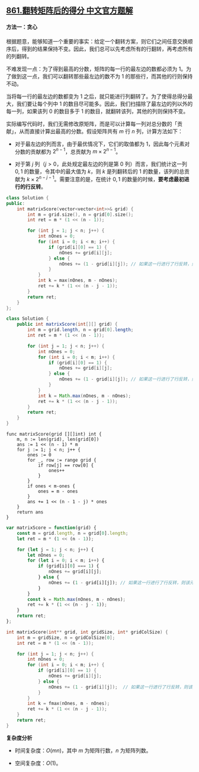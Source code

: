## [861.翻转矩阵后的得分 中文官方题解](https://leetcode.cn/problems/score-after-flipping-matrix/solutions/100000/fan-zhuan-ju-zhen-hou-de-de-fen-by-leetc-cxma)

#### 方法一：贪心

根据题意，能够知道一个重要的事实：给定一个翻转方案，则它们之间任意交换顺序后，得到的结果保持不变。因此，我们总可以先考虑所有的行翻转，再考虑所有的列翻转。

不难发现一点：为了得到最高的分数，矩阵的每一行的最左边的数都必须为 $1$。为了做到这一点，我们可以翻转那些最左边的数不为 $1$ 的那些行，而其他的行则保持不动。

当将每一行的最左边的数都变为 $1$ 之后，就只能进行列翻转了。为了使得总得分最大，我们要让每个列中 $1$ 的数目尽可能多。因此，我们扫描除了最左边的列以外的每一列，如果该列 $0$ 的数目多于 $1$ 的数目，就翻转该列，其他的列则保持不变。

实际编写代码时，我们无需修改原矩阵，而是可以计算每一列对总分数的「贡献」，从而直接计算出最高的分数。假设矩阵共有 $m$ 行 $n$ 列，计算方法如下：

- 对于最左边的列而言，由于最优情况下，它们的取值都为 $1$，因此每个元素对分数的贡献都为 $2^{n-1}$，总贡献为 $m \times 2^{n-1}$。

- 对于第 $j$ 列（$j>0$，此处规定最左边的列是第 $0$ 列）而言，我们统计这一列 $0,1$ 的数量，令其中的最大值为 $k$，则 $k$ 是列翻转后的 $1$ 的数量，该列的总贡献为 $k \times 2^{n-j-1}$。需要注意的是，在统计 $0,1$ 的数量的时候，**要考虑最初进行的行反转**。

```C++ [sol1-C++]
class Solution {
public:
    int matrixScore(vector<vector<int>>& grid) {
        int m = grid.size(), n = grid[0].size();
        int ret = m * (1 << (n - 1));

        for (int j = 1; j < n; j++) {
            int nOnes = 0;
            for (int i = 0; i < m; i++) {
                if (grid[i][0] == 1) {
                    nOnes += grid[i][j];
                } else {
                    nOnes += (1 - grid[i][j]); // 如果这一行进行了行反转，则该元素的实际取值为 1 - grid[i][j]
                }
            }
            int k = max(nOnes, m - nOnes);
            ret += k * (1 << (n - j - 1));
        }
        return ret;
    }
};
```

```Java [sol1-Java]
class Solution {
    public int matrixScore(int[][] grid) {
        int m = grid.length, n = grid[0].length;
        int ret = m * (1 << (n - 1));

        for (int j = 1; j < n; j++) {
            int nOnes = 0;
            for (int i = 0; i < m; i++) {
                if (grid[i][0] == 1) {
                    nOnes += grid[i][j];
                } else {
                    nOnes += (1 - grid[i][j]); // 如果这一行进行了行反转，则该元素的实际取值为 1 - grid[i][j]
                }
            }
            int k = Math.max(nOnes, m - nOnes);
            ret += k * (1 << (n - j - 1));
        }
        return ret;
    }
}
```

```Golang [sol1-Golang]
func matrixScore(grid [][]int) int {
    m, n := len(grid), len(grid[0])
    ans := 1 << (n - 1) * m
    for j := 1; j < n; j++ {
        ones := 0
        for _, row := range grid {
            if row[j] == row[0] {
                ones++
            }
        }
        if ones < m-ones {
            ones = m - ones
        }
        ans += 1 << (n - 1 - j) * ones
    }
    return ans
}
```

```JavaScript [sol1-JavaScript]
var matrixScore = function(grid) {
    const m = grid.length, n = grid[0].length;
    let ret = m * (1 << (n - 1));

    for (let j = 1; j < n; j++) {
        let nOnes = 0;
        for (let i = 0; i < m; i++) {
            if (grid[i][0] === 1) {
                nOnes += grid[i][j];
            } else {
                nOnes += (1 - grid[i][j]); // 如果这一行进行了行反转，则该元素的实际取值为 1 - grid[i][j]
            }
        }
        const k = Math.max(nOnes, m - nOnes);
        ret += k * (1 << (n - j - 1));
    }
    return ret;
};
```

```C [sol1-C]
int matrixScore(int** grid, int gridSize, int* gridColSize) {
    int m = gridSize, n = gridColSize[0];
    int ret = m * (1 << (n - 1));

    for (int j = 1; j < n; j++) {
        int nOnes = 0;
        for (int i = 0; i < m; i++) {
            if (grid[i][0] == 1) {
                nOnes += grid[i][j];
            } else {
                nOnes += (1 - grid[i][j]);  // 如果这一行进行了行反转，则该元素的实际取值为 1 - grid[i][j]
            }
        }
        int k = fmax(nOnes, m - nOnes);
        ret += k * (1 << (n - j - 1));
    }
    return ret;
}
```

**复杂度分析**

- 时间复杂度：$O(mn)$，其中 $m$ 为矩阵行数，$n$ 为矩阵列数。

- 空间复杂度：$O(1)$。